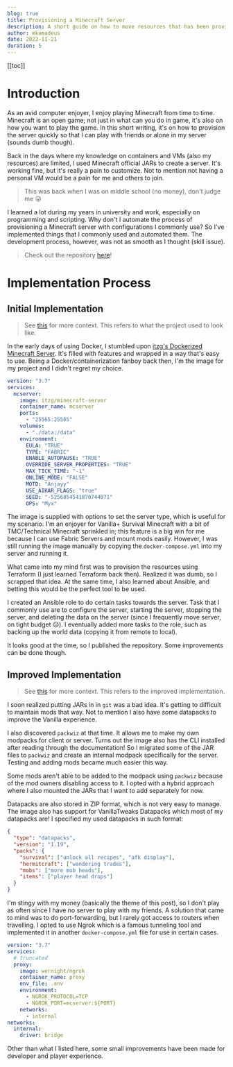 ```yaml
---
blog: true
title: Provisioning a Minecraft Server
description: A short guide on how to move resources that has been provisioned inside Kubernetes in order to make changes to a node.
author: mkamadeus
date: 2022-11-21
duration: 5
---
```


[[toc]]

# Introduction

As an avid computer enjoyer, I enjoy playing Minecraft from time to time.
Minecraft is an open game; not just in what can you do in game, it's also on how you want to play the game.
In this short writing, it's on how to provision the server quickly so that I can play with friends or alone in my server (sounds dumb though).

Back in the days where my knowledge on containers and VMs (also my resources) are limited, I used Minecraft official JARs to create a server.
It's working fine, but it's really a pain to customize.
Not to mention not having a personal VM would be a pain for me and others to join.

> This was back when I was on middle school (no money), don't judge me 😜

I learned a lot during my years in university and work, especially on programming and scripting.
Why don't I automate the process of provisioning a Minecraft server with configurations I commonly use?
So I've implemented things that I commonly used and automated them.
The development process, however, was not as smooth as I thought (skill issue).

> Check out the repository [here](https://github.com/mkamadeus/minecraft-server)!

# Implementation Process

## Initial Implementation

> See [this](https://github.com/mkamadeus/minecraft-server/tree/v0.2.0-1.18.2) for more context. This refers to what the project used to look like.

In the early days of using Docker, I stumbled upon [itzg's Dockerized Minecraft Server](https://github.com/itzg/docker-minecraft-server).
It's filled with features and wrapped in a way that's easy to use.
Being a Docker/containerization fanboy back then, I'm the image for my project and I didn't regret my choice.

```yml
version: "3.7"
services:
  mcserver:
    image: itzg/minecraft-server
    container_name: mcserver
    ports:
      - "25565:25565"
    volumes:
      - "./data:/data"
    environment:
      EULA: "TRUE"
      TYPE: "FABRIC"
      ENABLE_AUTOPAUSE: "TRUE"
      OVERRIDE_SERVER_PROPERTIES: "TRUE"
      MAX_TICK_TIME: "-1"
      ONLINE_MODE: "FALSE"
      MOTD: "Anjayy"
      USE_AIKAR_FLAGS: "true"
      SEED: "-5256854541870744071"
      OPS: "Myx"
```

The image is supplied with options to set the server type, which is useful for my scenario.
I'm an enjoyer for Vanilla+ Survival Minecraft with a bit of TMC/Technical Minecraft sprinkled in; this feature is a big win for me because I can use Fabric Servers and mount mods easily.
However, I was still running the image manually by copying the `docker-compose.yml` into my server and running it.

What came into my mind first was to provision the resources using Terraform (I just learned Terraform back then).
Realized it was dumb, so I scrapped that idea.
At the same time, I also learned about Ansible, and betting this would be the perfect tool to be used.

I created an Ansible role to do certain tasks towards the server.
Task that I commonly use are to configure the server, starting the server, stopping the server, and deleting the data on the server (since I frequently move server, on tight budget 😔).
I eventually added more tasks to the role, such as backing up the world data (copying it from remote to local).

It looks good at the time, so I published the repository.
Some improvements can be done though.

## Improved Implementation

> See [this](https://github.com/mkamadeus/minecraft-server/tree/v0.3.0-1.19.2) for more context. This refers to the improved implementation.

I soon realized putting JARs in in `git` was a bad idea.
It's getting to difficult to maintain mods that way.
Not to mention I also have some datapacks to improve the Vanilla experience.

I also discovered `packwiz` at that time.
It allows me to make my own modpacks for client or server.
Turns out the image also has the CLI installed after reading through the documentation!
So I migrated some of the JAR files to `packwiz` and create an internal modpack specifically for the server.
Testing and adding mods became much easier this way.

Some mods aren't able to be added to the modpack using `packwiz` because of the mod owners disabling access to it.
I opted with a hybrid approach where I also mounted the JARs that I want to add separately for now.

Datapacks are also stored in ZIP format, which is not very easy to manage.
The image also has support for VanillaTweaks Datapacks which most of my datapacks are!
I specified my used datapacks in such format:

```json
{
  "type": "datapacks",
  "version": "1.19",
  "packs": {
    "survival": ["unlock all recipes", "afk display"],
    "hermitcraft": ["wandering trades"],
    "mobs": ["more mob heads"],
    "items": ["player head drops"]
  }
}
```

I'm stingy with my money (basically the theme of this post), so I don't play as often since I have no server to play with my friends.
A solution that came to mind was to do port-forwarding, but I rarely got access to routers when travelling.
I opted to use Ngrok which is a famous tunneling tool and implemented it in another `docker-compose.yml` file for use in certain cases.

```yml
version: "3.7"
services:
  # truncated
  proxy:
    image: wernight/ngrok
    container_name: proxy
    env_file: .env
    environment:
      - NGROK_PROTOCOL=TCP
      - NGROK_PORT=mcserver:${PORT}
    networks:
      - internal
networks:
  internal:
    driver: bridge
```

Other than what I listed here, some small improvements have been made for developer and player experience.
